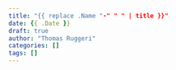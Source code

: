 ```yaml
---
title: "{{ replace .Name "-" " " | title }}"
date: {{ .Date }}
draft: true
author: "Thomas Ruggeri"
categories: []
tags: []
---
```

